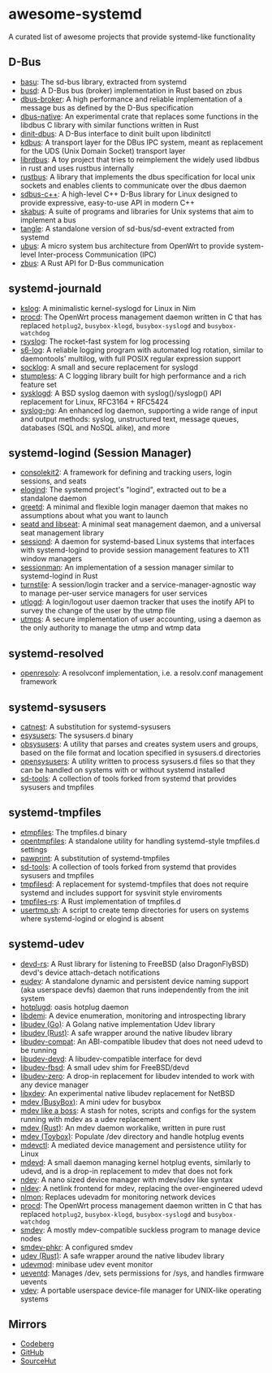 # awesome-systemd
A curated list of awesome projects that provide systemd-like functionality

## D-Bus
- [basu](https://git.sr.ht/~emersion/basu): The sd-bus library, extracted from
systemd
- [busd](https://github.com/dbus2/busd): A D-Bus bus (broker) implementation
in Rust based on zbus
- [dbus-broker](https://github.com/bus1/dbus-broker): A high performance and
reliable implementation of a message bus as defined by the D-Bus specification
- [dbus-native](https://github.com/diwic/dbus-rs/tree/master/dbus-native): An
experimental crate that replaces some functions in the libdbus C library with
similar functions written in Rust
- [dinit-dbus](https://github.com/chimera-linux/dinit-dbus): A D-Bus interface
to dinit built upon libdinitctl
- [kdbus](https://freedesktop.org/wiki/Software/systemd/kdbus/): A transport
layer for the DBus IPC system, meant as replacement for the UDS (Unix Domain
Socket) transport layer
- [librdbus](https://github.com/KillingSpark/librdbus): A toy project that tries
to reimplement the widely used libdbus in rust and uses rustbus internally
- [rustbus](https://github.com/KillingSpark/rustbus): A library that implements
the dbus specification for local unix sockets and enables clients to communicate
over the dbus daemon
- [sdbus-c++](https://github.com/Kistler-Group/sdbus-cpp): A high-level C++
D-Bus library for Linux designed to provide expressive, easy-to-use API in
modern C++
- [skabus](https://skarnet.org/software/skabus/): A suite of programs and
libraries for Unix systems that aim to implement a bus
- [tangle](https://github.com/chimera-linux/tangle): A standalone version of
sd-bus/sd-event extracted from systemd
- [ubus](https://openwrt.org/docs/techref/ubus): A micro system bus architecture
from OpenWrt to provide system-level Inter-process Communication (IPC)
- [zbus](https://github.com/dbus2/zbus): A Rust API for D-Bus communication

## systemd-journald
- [kslog](https://github.com/c-blake/kslog): A minimalistic kernel-syslogd for
Linux in Nim
- [procd](https://openwrt.org/docs/techref/procd): The OpenWrt process
management daemon written in C that has replaced `hotplug2`, `busybox-klogd`,
`busybox-syslogd` and `busybox-watchdog`
- [rsyslog](https://www.rsyslog.com/): The rocket-fast system for log processing
- [s6-log](https://skarnet.org/software/s6/s6-log.html): A reliable logging
program with automated log rotation, similar to daemontools' multilog, with full
POSIX regular expression support
- [socklog](https://smarden.org/socklog/): A small and secure replacement for
syslogd
- [stumpless](https://github.com/goatshriek/stumpless): A C logging library
built for high performance and a rich feature set
- [sysklogd](https://github.com/troglobit/sysklogd): A BSD syslog daemon with
syslog()/syslogp() API replacement for Linux, RFC3164 + RFC5424
- [syslog-ng](https://github.com/syslog-ng/syslog-ng): An enhanced log daemon,
supporting a wide range of input and output methods: syslog, unstructured text,
message queues, databases (SQL and NoSQL alike), and more

## systemd-logind (Session Manager)
- [consolekit2](https://github.com/ConsoleKit2/ConsoleKit2): A framework for
defining and tracking users, login sessions, and seats
- [elogind](https://github.com/elogind/elogind): The systemd project's "logind",
extracted out to be a standalone daemon
- [greetd](https://git.sr.ht/~kennylevinsen/greetd): A minimal and flexible
login manager daemon that makes no assumptions about what you want to launch
- [seatd and libseat](https://git.sr.ht/~kennylevinsen/seatd): A minimal seat
management daemon, and a universal seat management library
- [sessiond](https://jcrd.github.io/sessiond/): A daemon for systemd-based
Linux systems that interfaces with systemd-logind to provide session management
features to X11 window managers
- [sessionman](https://github.com/KillingSpark/sessionman): An implementation of
a session manager similar to systemd-logind in Rust
- [turnstile](https://github.com/chimera-linux/turnstile): A session/login
tracker and a service-manager-agnostic way to manage per-user service managers
for user services
- [utlogd](https://web.obarun.org/software/utlogd/latest/): A login/logout user
daemon tracker that uses the inotify API to survey the change of the user by the
utmp file
- [utmps](https://skarnet.org/software/utmps/): A secure implementation of user
accounting, using a daemon as the only authority to manage the utmp and wtmp
data

## systemd-resolved
- [openresolv](https://roy.marples.name/projects/openresolv): A resolvconf
implementation, i.e. a resolv.conf management framework

## systemd-sysusers
- [catnest](https://github.com/eweOS/catnest): A substitution for
systemd-sysusers
- [esysusers](https://packages.artixlinux.org/packages/system/x86_64/esysusers/):
The sysusers.d binary
- [obsysusers](https://web.obarun.org/software/obsysusers/0.1.2.1/index/):
A utility that parses and creates system users and groups, based on the file
format and location specified in sysusers.d directories
- [opensysusers](https://github.com/cromerc/opensysusers): A utility written to
process sysusers.d files so that they can be handled on systems with or without
systemd installed
- [sd-tools](https://github.com/chimera-linux/sd-tools): A collection of tools
forked from systemd that provides sysusers and tmpfiles

## systemd-tmpfiles
- [etmpfiles](https://packages.artixlinux.org/packages/system/x86_64/etmpfiles/):
The tmpfiles.d binary
- [opentmpfiles](https://github.com/OpenRC/opentmpfiles): A standalone utility
for handling systemd-style tmpfiles.d settings
- [pawprint](https://github.com/eweOS/pawprint): A substitution of
systemd-tmpfiles
- [sd-tools](https://github.com/chimera-linux/sd-tools): A collection of tools
forked from systemd that provides sysusers and tmpfiles
- [tmpfilesd](https://github.com/juur/tmpfilesd): A replacement for
systemd-tmpfiles that does not require systemd and includes support for sysvinit
style enviroments
- [tmpfiles-rs](https://github.com/rust-torino/tmpfiles-rs): A Rust
implementation of tmpfiles.d
- [usertmp.sh](https://codeberg.org/Zucca/usertmp.sh): A script to create temp
directories for users on systems where systemd-logind or elogind is absent

## systemd-udev
- [devd-rs](https://codeberg.org/valpackett/devd-rs): A Rust library
for listening to FreeBSD (also DragonFlyBSD) devd's device attach-detach
notifications
- [eudev](https://github.com/eudev-project/eudev): A standalone dynamic
and persistent device naming support (aka userspace devfs) daemon that runs
independently from the init system
- [hotplugd](https://github.com/oasislinux/hotplugd): oasis hotplug daemon
- [libdemi](https://github.com/illiliti/libdemi): A device enumeration,
monitoring and introspecting library
- [libudev (Go)](https://github.com/citilinkru/libudev): A Golang native
implementation Udev library
- [libudev (Rust)](https://github.com/dcuddeback/libudev-rs): A safe wrapper
around the native libudev library
- [libudev-compat](https://git.devuan.org/aitor_czr/libudev-compat): An
ABI-compatible libudev that does not need udevd to be running
- [libudev-devd](https://github.com/wulf7/libudev-devd): A libudev-compatible
interface for devd
- [libudev-fbsd](https://github.com/jiixyj/libudev-fbsd): A small udev shim
for FreeBSD/devd
- [libudev-zero](https://github.com/illiliti/libudev-zero): A drop-in
replacement for libudev intended to work with any device manager
- [libxdev](https://github.com/krytarowski/libxdev): An experimental native
libudev replacement for NetBSD
- [mdev (BusyBox)](https://git.busybox.net/busybox/tree/util-linux/mdev.c): A
mini udev for busybox
- [mdev like a boss](https://github.com/slashbeast/mdev-like-a-boss): A stash
for notes, scripts and configs for the system running with mdev as a udev
replacement
- [mdev (Rust)](https://github.com/rust-italia/mdev): An mdev daemon workalike,
written in pure rust
- [mdev (Toybox)](
https://github.com/landley/toybox/blob/master/toys/pending/mdev.c): Populate
/dev directory and handle hotplug events
- [mdevctl](https://github.com/mdevctl/mdevctl): A mediated device management
and persistence utility for Linux
- [mdevd](https://skarnet.org/software/mdevd/): A small daemon managing kernel
hotplug events, similarly to udevd, and is a drop-in replacement to mdev that
does not fork
- [ndev](https://github.com/TAAPArthur/ndev): A nano sized device manager with
mdev/sdev like syntax
- [nldev](https://core.suckless.org/nldev/): A netlink frontend for mdev,
replacing the over-engineered udevd
- [nlmon](https://core.suckless.org/nldev/): Replaces udevadm for monitoring
network devices
- [procd](https://openwrt.org/docs/techref/procd): The OpenWrt process
management daemon written in C that has replaced `hotplug2`, `busybox-klogd`,
`busybox-syslogd` and `busybox-watchdog`
- [smdev](https://core.suckless.org/smdev/): A mostly mdev-compatible suckless
program to manage device nodes
- [smdev-phkr](https://aur.archlinux.org/packages/smdev): A configured smdev
- [udev (Rust)](https://github.com/Smithay/udev-rs): A safe wrapper around the
native libudev library
- [udevmod](https://github.com/arsv/minibase/tree/master/src/udev): minibase
udev event monitor
- [ueventd](
https://android.googlesource.com/platform/system/core/+/master/init/README.ueventd.md):
Manages /dev, sets permissions for /sys, and handles firmware uevents
- [vdev](https://github.com/jcnelson/vdev): A portable userspace device-file
manager for UNIX-like operating systems

## Mirrors
- [Codeberg](https://codeberg.org/firasuke/awesome-systemd)
- [GitHub](https://github.com/firasuke/awesome-systemd)
- [SourceHut](https://git.sr.ht/~firasuke/awesome-systemd)
